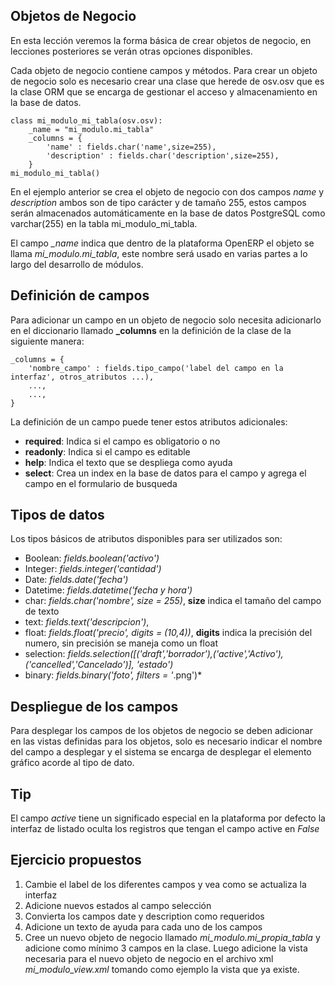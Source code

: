 ## Objetos de Negocio

En esta lección veremos la forma básica de crear objetos de negocio, en lecciones posteriores se verán otras opciones disponibles.

Cada objeto de negocio contiene campos y métodos. Para crear un objeto de negocio solo es necesario crear una clase que herede de osv.osv que es la clase ORM que se encarga de gestionar el acceso y almacenamiento en la base de datos.

    class mi_modulo_mi_tabla(osv.osv):
        _name = "mi_modulo.mi_tabla"
        _columns = {
            'name' : fields.char('name',size=255),
            'description' : fields.char('description',size=255),
        }
    mi_modulo_mi_tabla()

En el ejemplo anterior se crea el objeto de negocio con dos campos *name* y *description* ambos son de tipo carácter y de tamaño 255, estos campos serán almacenados automáticamente en la base de datos PostgreSQL como varchar(255) en la tabla mi_modulo_mi_tabla.

El campo *_name* indica que dentro de la plataforma OpenERP el objeto se llama *mi_modulo.mi_tabla*, este nombre será usado en varias partes a lo largo del desarrollo de módulos.

## Definición de campos

Para adicionar un campo en un objeto de negocio solo necesita adicionarlo en el diccionario llamado **_columns** en la definición de la clase de la siguiente manera:

    _columns = {
        'nombre_campo' : fields.tipo_campo('label del campo en la interfaz', otros_atributos ...),
        ...,
        ...,
    }

La definición de un campo puede tener estos atributos adicionales:

* **required**: Indica si el campo es obligatorio o no
* **readonly**: Indica si el campo es editable
* **help**: Indica el texto que se despliega como ayuda
* **select**: Crea un index en la base de datos para el campo y agrega el campo en el formulario de busqueda

## Tipos de datos

Los tipos básicos de atributos disponibles para ser utilizados son:

* Boolean: *fields.boolean('activo')*
* Integer: *fields.integer('cantidad')*
* Date: *fields.date('fecha')*
* Datetime: *fields.datetime('fecha y hora')*
* char: *fields.char('nombre', size = 255)*, **size** indica el tamaño del campo de texto
* text: *fields.text('descripcion')*,
* float: *fields.float('precio', digits = (10,4))*, **digits** indica la precisión del numero, sin precisión se maneja como un float
* selection: *fields.selection([('draft','borrador'),('active','Activo'),('cancelled','Cancelado')], 'estado')*
* binary: *fields.binary('foto', filters = '*.png')*

## Despliegue de los campos

Para desplegar los campos de los objetos de negocio se deben adicionar en las vistas definidas para los objetos, solo es necesario indicar el nombre del campo a desplegar y el sistema se encarga de desplegar el elemento gráfico acorde al tipo de dato.

## Tip

El campo *active* tiene un significado especial en la plataforma por defecto la interfaz de listado oculta los registros que tengan el campo active en *False*

## Ejercicio propuestos

1. Cambie el label de los diferentes campos y vea como se actualiza la interfaz
2. Adicione nuevos estados al campo selección
3. Convierta los campos date y description como requeridos
4. Adicione un texto de ayuda para cada uno de los campos
5. Cree un nuevo objeto de negocio llamado *mi_modulo.mi_propia_tabla* y adicione como mínimo 3 campos en la clase. Luego adicione la vista necesaria para el nuevo objeto de negocio en el archivo xml *mi_modulo_view.xml* tomando como ejemplo la vista que ya existe.
